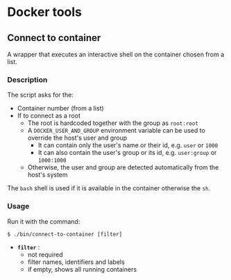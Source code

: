 # Docker tools


## Connect to container

  A wrapper that executes an interactive shell on the container chosen from a list.

### Description

  The script asks for the:

  - Container number (from a list)
  - If to connect as a root
    - The root is hardcoded together with the group as `root:root` 
    - A `DOCKER_USER_AND_GROUP` environment variable can be used to override the host's user and group
      - It can contain only the user's name or their id, e.g. `user` or `1000`
      - It can also contain the user's group or its id, e.g. `user:group` or `1000:1000`
    - Otherwise, the user and group are detected automatically from the host's system

  The `bash` shell is used if it is available in the container otherwise the `sh`.

### Usage

  Run it with the command:

    $ ./bin/connect-to-container [filter]

- **`filter`** :  
  - not required
  - filter names, identifiers and labels  
  - if empty, shows all running containers
